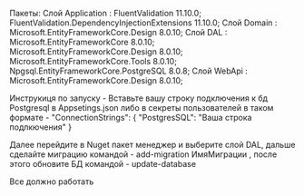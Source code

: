 Пакеты:
 Слой Application : FluentValidation 11.10.0; FluentValidation.DependencyInjectionExtensions 11.10.0;
 Слой Domain : Microsoft.EntityFrameworkCore.Design 8.0.10;
 Слой DAL : Microsoft.EntityFrameworkCore 8.0.10; Microsoft.EntityFrameworkCore.Design 8.0.10; Microsoft.EntityFrameworkCore.Tools 8.0.10; Npgsql.EntityFrameworkCore.PostgreSQL 8.0.8;
 Слой WebApi : Microsoft.EntityFrameworkCore.Design 8.0.10;

Инструкиця по запуску - Вставьте вашу строку подключения к бд Postgresql в Appsetings.json либо в секреты пользователей в таком формате - "ConnectionStrings": {
  "PostgresSQL": "Ваша строка подлкючения"
} 

Далее перейдите в Nuget пакет менеджер и выберите слой DAL, дальше сделайте миграцию командой - add-migration ИмяМиграции , после этого обновите БД командой - update-database

Все должно работать



